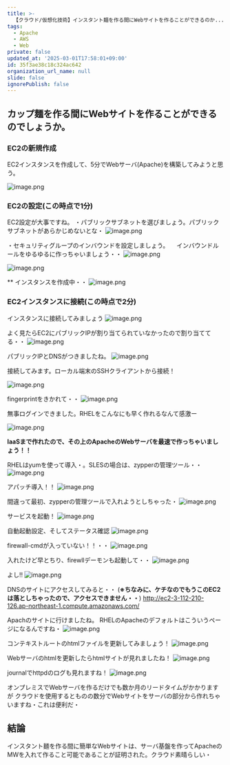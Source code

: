 ```yaml
---
title: >-
  【クラウド/仮想化技術】インスタント麺を作る間にWebサイトを作ることができるのか...？EC2インスタンスを使用して5分でWEBサーバを構築可能かを検証する
tags:
  - Apache
  - AWS
  - Web
private: false
updated_at: '2025-03-01T17:58:01+09:00'
id: 35f3ae38c18c324ac642
organization_url_name: null
slide: false
ignorePublish: false
---
```

## カップ麺を作る間にWebサイトを作ることができるのでしょうか。

### EC2の新規作成
EC2インスタンスを作成して、5分でWebサーバ(Apache)を構築してみようと思う。

![image.png](https://qiita-image-store.s3.ap-northeast-1.amazonaws.com/0/381629/07f711c4-b8ec-c76b-7da1-18e48127f21d.png)

### EC2の設定(この時点で1分)
EC2設定が大事ですね。
・パブリックサブネットを選びましょう。パブリックサブネットがあらかじめないとな・
![image.png](https://qiita-image-store.s3.ap-northeast-1.amazonaws.com/0/381629/8fcfa00d-f03d-6049-3bb3-bc713b2e8ddb.png)

・セキュリティグループのインバウンドを設定しましょう。
　インバウンドルールをゆるゆるに作っちゃいましょう・・
![image.png](https://qiita-image-store.s3.ap-northeast-1.amazonaws.com/0/381629/2da215f8-9ad3-f9d3-a9d4-94d46a371f3f.png)

![image.png](https://qiita-image-store.s3.ap-northeast-1.amazonaws.com/0/381629/06b7e0c6-c58d-1c14-9464-7cb5e18cae3e.png)

** インスタンスを作成中・・
![image.png](https://qiita-image-store.s3.ap-northeast-1.amazonaws.com/0/381629/d7a626d7-0b90-f9bf-6c53-28afd50f0045.png)

### EC2インスタンスに接続(この時点で2分)

インスタンスに接続してみましょう
![image.png](https://qiita-image-store.s3.ap-northeast-1.amazonaws.com/0/381629/25058a5f-938e-439a-657c-0f01e9c3737c.png)

よく見たらEC2にパブリックIPが割り当てられていなかったので割り当ててる・・
![image.png](https://qiita-image-store.s3.ap-northeast-1.amazonaws.com/0/381629/f73e7900-57eb-6aba-3418-ac805e0f15e0.png)

パブリックIPとDNSがつきましたね。
![image.png](https://qiita-image-store.s3.ap-northeast-1.amazonaws.com/0/381629/50c4de0f-7fd0-bf5c-c559-eb881f52449a.png)


接続してみます。ローカル端末のSSHクライアントから接続！

![image.png](https://qiita-image-store.s3.ap-northeast-1.amazonaws.com/0/381629/068a079e-b0a0-7a80-11fd-719483972980.png)

fingerprintをきかれて・・
![image.png](https://qiita-image-store.s3.ap-northeast-1.amazonaws.com/0/381629/dcf3d67e-5292-5723-9f44-e7802e15eab7.png)

無事ログインできました。RHELをこんなにも早く作れるなんて感激ー

![image.png](https://qiita-image-store.s3.ap-northeast-1.amazonaws.com/0/381629/37452ce9-ad44-d60f-1a5b-1a1826c8d691.png)

**IaaSまで作れたので、その上のApacheのWebサーバを最速で作っちゃいましょう！！**

RHELはyumを使って導入・。SLESの場合は、zypperの管理ツール・・
![image.png](https://qiita-image-store.s3.ap-northeast-1.amazonaws.com/0/381629/3129dc99-7845-61ba-2dc8-927fc13852ac.png)

アパッチ導入！！
![image.png](https://qiita-image-store.s3.ap-northeast-1.amazonaws.com/0/381629/ccea9a2a-6357-98ab-e7d1-05593af4170d.png)

間違って最初、zypperの管理ツールで入れようとしちゃった・
![image.png](https://qiita-image-store.s3.ap-northeast-1.amazonaws.com/0/381629/1b99d9a7-1109-88d2-fa51-a18d6a297048.png)

サービスを起動！
![image.png](https://qiita-image-store.s3.ap-northeast-1.amazonaws.com/0/381629/127a1f77-44d6-56f9-54f6-cc6304b9b9da.png)

自動起動設定、そしてステータス確認
![image.png](https://qiita-image-store.s3.ap-northeast-1.amazonaws.com/0/381629/e6898556-e022-526b-1bb9-6716c592b20a.png)

firewall-cmdが入っていない！！・・
![image.png](https://qiita-image-store.s3.ap-northeast-1.amazonaws.com/0/381629/e132d358-ca3e-5f92-9195-85f59bad0ea3.png)


入れたけど早とちり、firewllデーモンも起動して・・
![image.png](https://qiita-image-store.s3.ap-northeast-1.amazonaws.com/0/381629/3d609801-20ec-7a23-cbd0-32e1c0613be9.png)

よし‼
![image.png](https://qiita-image-store.s3.ap-northeast-1.amazonaws.com/0/381629/a849bf8f-3dc5-d6bd-8a76-e9d877c30be8.png)

DNSのサイトにアクセスしてみると・・
(**※ちなみに、ケチなのでもうこのEC2は落としちゃったので、アクセスできません・・**)
http://ec2-3-112-210-126.ap-northeast-1.compute.amazonaws.com/

Apachのサイトに行けましたね。
RHELのApacheのデフォルトはこういうページになるんですね・
![image.png](https://qiita-image-store.s3.ap-northeast-1.amazonaws.com/0/381629/25a91825-2f03-30ca-8f32-e548c4641f8b.png)


コンテキストルートのhtmlファイルを更新してみましょう！
![image.png](https://qiita-image-store.s3.ap-northeast-1.amazonaws.com/0/381629/880538ad-fbc8-de07-ce75-aa6c9b091ebd.png)

Webサーバのhtmlを更新したらhtmlサイトが見れましたね！
![image.png](https://qiita-image-store.s3.ap-northeast-1.amazonaws.com/0/381629/4fc8f671-d337-0553-6a5b-8943abeb5342.png)

journalでhttpdのログも見れますね！
![image.png](https://qiita-image-store.s3.ap-northeast-1.amazonaws.com/0/381629/472f9d71-bab7-6aef-e2c3-773015167d2f.png)

オンプレミスでWebサーバを作るだけでも数か月のリードタイムがかかりますが
クラウドを使用するとものの数分でWebサイトをサーバの部分から作れちゃいますね・これは便利だ・

## 結論
インスタント麺を作る間に簡単なWebサイトは、サーバ基盤を作ってApacheのMWを入れて作ること可能であることが証明された。クラウド素晴らしい・
